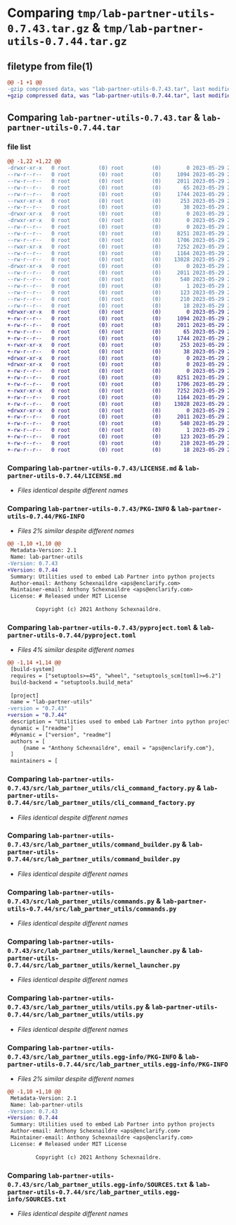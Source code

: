 # Comparing `tmp/lab-partner-utils-0.7.43.tar.gz` & `tmp/lab-partner-utils-0.7.44.tar.gz`

## filetype from file(1)

```diff
@@ -1 +1 @@
-gzip compressed data, was "lab-partner-utils-0.7.43.tar", last modified: Mon May 29 23:21:25 2023, max compression
+gzip compressed data, was "lab-partner-utils-0.7.44.tar", last modified: Mon May 29 23:28:49 2023, max compression
```

## Comparing `lab-partner-utils-0.7.43.tar` & `lab-partner-utils-0.7.44.tar`

### file list

```diff
@@ -1,22 +1,22 @@
-drwxr-xr-x   0 root         (0) root         (0)        0 2023-05-29 23:21:25.946189 lab-partner-utils-0.7.43/
--rw-r--r--   0 root         (0) root         (0)     1094 2023-05-29 23:20:43.000000 lab-partner-utils-0.7.43/LICENSE.md
--rw-r--r--   0 root         (0) root         (0)     2011 2023-05-29 23:21:25.946189 lab-partner-utils-0.7.43/PKG-INFO
--rw-r--r--   0 root         (0) root         (0)       65 2023-05-29 23:20:43.000000 lab-partner-utils-0.7.43/README.md
--rw-r--r--   0 root         (0) root         (0)     1744 2023-05-29 23:21:19.000000 lab-partner-utils-0.7.43/pyproject.toml
--rwxr-xr-x   0 root         (0) root         (0)      253 2023-05-29 23:20:43.000000 lab-partner-utils-0.7.43/run.sh
--rw-r--r--   0 root         (0) root         (0)       38 2023-05-29 23:21:25.946189 lab-partner-utils-0.7.43/setup.cfg
-drwxr-xr-x   0 root         (0) root         (0)        0 2023-05-29 23:21:25.942189 lab-partner-utils-0.7.43/src/
-drwxr-xr-x   0 root         (0) root         (0)        0 2023-05-29 23:21:25.942189 lab-partner-utils-0.7.43/src/lab_partner_utils/
--rw-r--r--   0 root         (0) root         (0)        0 2023-05-29 23:20:43.000000 lab-partner-utils-0.7.43/src/lab_partner_utils/__init__.py
--rw-r--r--   0 root         (0) root         (0)     8251 2023-05-29 23:20:43.000000 lab-partner-utils-0.7.43/src/lab_partner_utils/cli_command_factory.py
--rw-r--r--   0 root         (0) root         (0)     1706 2023-05-29 23:20:43.000000 lab-partner-utils-0.7.43/src/lab_partner_utils/command_builder.py
--rwxr-xr-x   0 root         (0) root         (0)     7252 2023-05-29 23:20:43.000000 lab-partner-utils-0.7.43/src/lab_partner_utils/commands.py
--rw-r--r--   0 root         (0) root         (0)     1164 2023-05-29 23:20:43.000000 lab-partner-utils-0.7.43/src/lab_partner_utils/kernel_launcher.py
--rw-r--r--   0 root         (0) root         (0)    13028 2023-05-29 23:20:43.000000 lab-partner-utils-0.7.43/src/lab_partner_utils/utils.py
-drwxr-xr-x   0 root         (0) root         (0)        0 2023-05-29 23:21:25.946189 lab-partner-utils-0.7.43/src/lab_partner_utils.egg-info/
--rw-r--r--   0 root         (0) root         (0)     2011 2023-05-29 23:21:25.000000 lab-partner-utils-0.7.43/src/lab_partner_utils.egg-info/PKG-INFO
--rw-r--r--   0 root         (0) root         (0)      540 2023-05-29 23:21:25.000000 lab-partner-utils-0.7.43/src/lab_partner_utils.egg-info/SOURCES.txt
--rw-r--r--   0 root         (0) root         (0)        1 2023-05-29 23:21:25.000000 lab-partner-utils-0.7.43/src/lab_partner_utils.egg-info/dependency_links.txt
--rw-r--r--   0 root         (0) root         (0)      123 2023-05-29 23:21:25.000000 lab-partner-utils-0.7.43/src/lab_partner_utils.egg-info/entry_points.txt
--rw-r--r--   0 root         (0) root         (0)      210 2023-05-29 23:21:25.000000 lab-partner-utils-0.7.43/src/lab_partner_utils.egg-info/requires.txt
--rw-r--r--   0 root         (0) root         (0)       18 2023-05-29 23:21:25.000000 lab-partner-utils-0.7.43/src/lab_partner_utils.egg-info/top_level.txt
+drwxr-xr-x   0 root         (0) root         (0)        0 2023-05-29 23:28:49.823373 lab-partner-utils-0.7.44/
+-rw-r--r--   0 root         (0) root         (0)     1094 2023-05-29 23:28:12.000000 lab-partner-utils-0.7.44/LICENSE.md
+-rw-r--r--   0 root         (0) root         (0)     2011 2023-05-29 23:28:49.823373 lab-partner-utils-0.7.44/PKG-INFO
+-rw-r--r--   0 root         (0) root         (0)       65 2023-05-29 23:28:12.000000 lab-partner-utils-0.7.44/README.md
+-rw-r--r--   0 root         (0) root         (0)     1744 2023-05-29 23:28:43.000000 lab-partner-utils-0.7.44/pyproject.toml
+-rwxr-xr-x   0 root         (0) root         (0)      253 2023-05-29 23:28:12.000000 lab-partner-utils-0.7.44/run.sh
+-rw-r--r--   0 root         (0) root         (0)       38 2023-05-29 23:28:49.823373 lab-partner-utils-0.7.44/setup.cfg
+drwxr-xr-x   0 root         (0) root         (0)        0 2023-05-29 23:28:49.819373 lab-partner-utils-0.7.44/src/
+drwxr-xr-x   0 root         (0) root         (0)        0 2023-05-29 23:28:49.823373 lab-partner-utils-0.7.44/src/lab_partner_utils/
+-rw-r--r--   0 root         (0) root         (0)        0 2023-05-29 23:28:12.000000 lab-partner-utils-0.7.44/src/lab_partner_utils/__init__.py
+-rw-r--r--   0 root         (0) root         (0)     8251 2023-05-29 23:28:12.000000 lab-partner-utils-0.7.44/src/lab_partner_utils/cli_command_factory.py
+-rw-r--r--   0 root         (0) root         (0)     1706 2023-05-29 23:28:12.000000 lab-partner-utils-0.7.44/src/lab_partner_utils/command_builder.py
+-rwxr-xr-x   0 root         (0) root         (0)     7252 2023-05-29 23:28:12.000000 lab-partner-utils-0.7.44/src/lab_partner_utils/commands.py
+-rw-r--r--   0 root         (0) root         (0)     1164 2023-05-29 23:28:12.000000 lab-partner-utils-0.7.44/src/lab_partner_utils/kernel_launcher.py
+-rw-r--r--   0 root         (0) root         (0)    13028 2023-05-29 23:28:12.000000 lab-partner-utils-0.7.44/src/lab_partner_utils/utils.py
+drwxr-xr-x   0 root         (0) root         (0)        0 2023-05-29 23:28:49.823373 lab-partner-utils-0.7.44/src/lab_partner_utils.egg-info/
+-rw-r--r--   0 root         (0) root         (0)     2011 2023-05-29 23:28:49.000000 lab-partner-utils-0.7.44/src/lab_partner_utils.egg-info/PKG-INFO
+-rw-r--r--   0 root         (0) root         (0)      540 2023-05-29 23:28:49.000000 lab-partner-utils-0.7.44/src/lab_partner_utils.egg-info/SOURCES.txt
+-rw-r--r--   0 root         (0) root         (0)        1 2023-05-29 23:28:49.000000 lab-partner-utils-0.7.44/src/lab_partner_utils.egg-info/dependency_links.txt
+-rw-r--r--   0 root         (0) root         (0)      123 2023-05-29 23:28:49.000000 lab-partner-utils-0.7.44/src/lab_partner_utils.egg-info/entry_points.txt
+-rw-r--r--   0 root         (0) root         (0)      210 2023-05-29 23:28:49.000000 lab-partner-utils-0.7.44/src/lab_partner_utils.egg-info/requires.txt
+-rw-r--r--   0 root         (0) root         (0)       18 2023-05-29 23:28:49.000000 lab-partner-utils-0.7.44/src/lab_partner_utils.egg-info/top_level.txt
```

### Comparing `lab-partner-utils-0.7.43/LICENSE.md` & `lab-partner-utils-0.7.44/LICENSE.md`

 * *Files identical despite different names*

### Comparing `lab-partner-utils-0.7.43/PKG-INFO` & `lab-partner-utils-0.7.44/PKG-INFO`

 * *Files 2% similar despite different names*

```diff
@@ -1,10 +1,10 @@
 Metadata-Version: 2.1
 Name: lab-partner-utils
-Version: 0.7.43
+Version: 0.7.44
 Summary: Utilities used to embed Lab Partner into python projects
 Author-email: Anthony Schexnaildre <aps@enclarify.com>
 Maintainer-email: Anthony Schexnaildre <aps@enclarify.com>
 License: # Released under MIT License
         
         Copyright (c) 2021 Anthony Schexnaildre.
```

### Comparing `lab-partner-utils-0.7.43/pyproject.toml` & `lab-partner-utils-0.7.44/pyproject.toml`

 * *Files 4% similar despite different names*

```diff
@@ -1,14 +1,14 @@
 [build-system]
 requires = ["setuptools>=45", "wheel", "setuptools_scm[toml]>=6.2"]
 build-backend = "setuptools.build_meta"
 
 [project]
 name = "lab-partner-utils"
-version = "0.7.43"
+version = "0.7.44"
 description = "Utilities used to embed Lab Partner into python projects"
 dynamic = ["readme"]
 #dynamic = ["version", "readme"]
 authors = [
     {name = "Anthony Schexnaildre", email = "aps@enclarify.com"},
 ]
 maintainers = [
```

### Comparing `lab-partner-utils-0.7.43/src/lab_partner_utils/cli_command_factory.py` & `lab-partner-utils-0.7.44/src/lab_partner_utils/cli_command_factory.py`

 * *Files identical despite different names*

### Comparing `lab-partner-utils-0.7.43/src/lab_partner_utils/command_builder.py` & `lab-partner-utils-0.7.44/src/lab_partner_utils/command_builder.py`

 * *Files identical despite different names*

### Comparing `lab-partner-utils-0.7.43/src/lab_partner_utils/commands.py` & `lab-partner-utils-0.7.44/src/lab_partner_utils/commands.py`

 * *Files identical despite different names*

### Comparing `lab-partner-utils-0.7.43/src/lab_partner_utils/kernel_launcher.py` & `lab-partner-utils-0.7.44/src/lab_partner_utils/kernel_launcher.py`

 * *Files identical despite different names*

### Comparing `lab-partner-utils-0.7.43/src/lab_partner_utils/utils.py` & `lab-partner-utils-0.7.44/src/lab_partner_utils/utils.py`

 * *Files identical despite different names*

### Comparing `lab-partner-utils-0.7.43/src/lab_partner_utils.egg-info/PKG-INFO` & `lab-partner-utils-0.7.44/src/lab_partner_utils.egg-info/PKG-INFO`

 * *Files 2% similar despite different names*

```diff
@@ -1,10 +1,10 @@
 Metadata-Version: 2.1
 Name: lab-partner-utils
-Version: 0.7.43
+Version: 0.7.44
 Summary: Utilities used to embed Lab Partner into python projects
 Author-email: Anthony Schexnaildre <aps@enclarify.com>
 Maintainer-email: Anthony Schexnaildre <aps@enclarify.com>
 License: # Released under MIT License
         
         Copyright (c) 2021 Anthony Schexnaildre.
```

### Comparing `lab-partner-utils-0.7.43/src/lab_partner_utils.egg-info/SOURCES.txt` & `lab-partner-utils-0.7.44/src/lab_partner_utils.egg-info/SOURCES.txt`

 * *Files identical despite different names*

